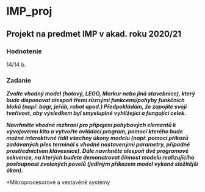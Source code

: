 # IMP_proj
## Projekt na predmet IMP v akad. roku 2020/21
### Hodnotenie
14/14 b.
### Zadanie
_**Zvolte vhodný model (hotový, LEGO, Merkur nebo jiná stavebnice), který bude disponovat alespoň třemi různými funkcemi/pohyby funkčních bloků (např. bagr, jeřáb, robot apod.) Předpokládám, že zapojíte svoji tvořivost, aby výsledkem byl smysluplně vyhlížející a fungující celek.**_

_**Navrhněte vhodné rozhraní pro připojení pohybových elementů k vývojovému kitu a vytvořte ovládací program, pomocí kterého bude možné interaktivně řídit všechny úkony modelu (např. pomocí příkazů zadávaných přes terminál s vhodně nastavenými parametry, případně prostřednictvím klávesnice). Dále navrhněte alespoň dvě programové sekvence, na kterých budete demonstrovat činnost modelu realizujícího posloupnost zvolených povelů (jediným příkazem model vykoná složitější úkon).**_




*Mikroprocesorové a vestavěné systémy
